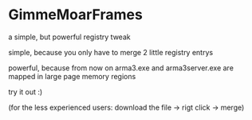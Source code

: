 GimmeMoarFrames
===============

a simple, but powerful registry tweak

simple, because you only have to merge 2 little registry entrys

powerful, because from now on arma3.exe and arma3server.exe are mapped in large page memory regions

try it out :)


(for the less experienced users: download the file -> rigt click -> merge)
